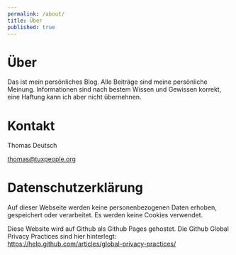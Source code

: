 ```yaml
---
permalink: /about/
title: Über
published: true
---
```

# Über
Das ist mein persönliches Blog. Alle Beiträge sind meine persönliche Meinung. Informationen sind nach bestem Wissen und Gewissen korrekt, eine Haftung kann ich aber nicht übernehnen.

# Kontakt
Thomas Deutsch

thomas@tuxpeople.org

# Datenschutzerklärung
Auf dieser Webseite werden keine personenbezogenen Daten erhoben, gespeichert oder verarbeitet. Es werden keine Cookies verwendet.

Diese Website wird auf Github als Github Pages gehostet. Die Github Global Privacy Practices sind hier hinterlegt:
https://help.github.com/articles/global-privacy-practices/
